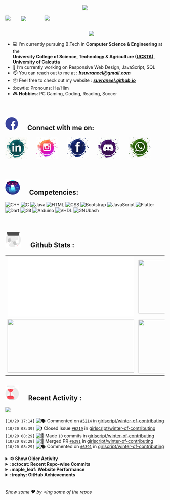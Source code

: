 <!--
[![Header](https://raw.githubusercontent.com/Suvraneel/Suvraneel/master/res/Github%20readme%20Header.png "Portfolio Website")]
(https://suvraneel.github.io/)
-->
<p align="center">
<img src="https://profile-counter.glitch.me/{Suvraneel}/count.svg"></p>

<p>
  <a href=https://open.spotify.com/user/4bio4arq8izb9sba4ly6al54v>
   <img align="right" src="https://spotify-diablo.vercel.app/api/spotify" height=auto width="380">
  </a>
  <img align="center" src="https://readme-typing-svg.herokuapp.com?font=Playfair+Display&color=F70000&size=30&center=true&vCenter=true&multiline=true&weight=100&height=100&width=220&lines=Hey+there%2C;I'm+Suvraneel+!">
  <img align="left" src="https://media.tenor.com/images/043986fe5f470eeb6d86515e6cda30fe/tenor.gif" width="50">
</p>
<br>
<a href="https://suvraneel.github.io" target="_blank"><img align='right' src="https://raw.githubusercontent.com/Suvraneel/Suvraneel/master/res/readme_banner.gif" width="240" height="auto"></a>
<br>

- :computer: I’m currently pursuing B.Tech in **Computer Science & Engineering** at the  
   **University College of Science, Technology & Agriculture ([UCSTA](http://www.caluniv-ucsta.net/)), University of Calcutta**
- :crystal_ball: I’m currently working on Responsive Web Design, JavaScript, SQL
- :mailbox: You can reach out to me at : ***bsuvraneel@gmail.com***
- :package: Feel free to check out my website : [***suvraneel.github.io***](https://suvraneel.github.io/)
- :bowtie: Pronouns: He/Him
- :video_game: **Hobbies**: PC Gaming, Coding, Reading, Soccer

<br>
<h2 align=left>
<img src="https://raw.githubusercontent.com/Suvraneel/Suvraneel/master/res/social.gif" height="40" width= auto>
&nbsp;&nbsp;&nbsp;&nbsp;
Connect with me on:
<br></h2>

<p>
<a href="https://www.linkedin.com/in/suvraneel-bhuin" target="_blank">
<img src="https://raw.githubusercontent.com/Suvraneel/Suvraneel/master/res/in.png" height="70" width= auto></a>
&nbsp;&nbsp;&nbsp;&nbsp;&nbsp;
<a href="https://www.instagram.com/el_diablo_suvraneel" target="_blank">
<img src="https://github.com/Suvraneel/Suvraneel/blob/master/res/ig.png" height="70" width= auto></a>
&nbsp;&nbsp;&nbsp;&nbsp;&nbsp;
<!--<a href="https://github.com/Suvraneel" target="_blank">
<img src="https://raw.githubusercontent.com/Suvraneel/Suvraneel/master/res/github.png" height="35" width= auto></a>
&nbsp;&nbsp;&nbsp;&nbsp;&nbsp;-->
<a href="https://www.facebook.com/suvraneel.bhuin" target="_blank">
<img src="https://raw.githubusercontent.com/Suvraneel/Suvraneel/master/res/fb.png" height="70" width= auto></a>
&nbsp;&nbsp;&nbsp;&nbsp;&nbsp;
<a href="https://discord.com/users/851345743935045652/" id="discord">
<img src="https://raw.githubusercontent.com/Suvraneel/Suvraneel/master/res/dc.jpg" height="70" width= auto></a>
&nbsp;&nbsp;&nbsp;&nbsp;&nbsp;
<a href="https://api.whatsapp.com/send?phone=917001967224&text=Hi!%20Suvraneel!!" id="whatsapp">
<img src="https://raw.githubusercontent.com/Suvraneel/Suvraneel/master/res/wp.png" height="70" width= auto></a>
</p>

<!-- Attribution: "Icon made by Freepik from www.flaticon.com"-->
<!--
- **Gmail**: &nbsp;&nbsp;&nbsp;&nbsp;&nbsp;&nbsp;&nbsp;&nbsp;&nbsp;&nbsp;&nbsp;&nbsp; bsuvraneel@gmail.com
- **LinkedIn**: &nbsp;&nbsp;&nbsp;&nbsp;&nbsp;&nbsp;&nbsp;&nbsp; https://www.linkedin.com/in/suvraneel-bhuin/
- **Facebook**: &nbsp;&nbsp;&nbsp;&nbsp;&nbsp;&nbsp; https://www.facebook.com/suvraneel.bhuin
- **Instagram**: &nbsp;&nbsp;&nbsp;&nbsp;&nbsp; https://www.instagram.com/el_diablo_suvraneel
- **Discord**: &nbsp;&nbsp;&nbsp;&nbsp;&nbsp;&nbsp;&nbsp;&nbsp;&nbsp; https://discord.com/users/851345743935045652/
- **WhatsApp**: &nbsp;&nbsp;&nbsp; [+91 7001967224](https://api.whatsapp.com/send?phone=917001967224&text=Hi!%20Suvraneel!!)
-->

<br>
<h2 align=left>
<img src="https://raw.githubusercontent.com/Suvraneel/Suvraneel/master/res/ufo.gif" height="50" width= auto>
&nbsp;&nbsp;&nbsp;&nbsp;
Competencies:
<br></h2>

![C++](https://img.shields.io/badge/CPP-blue?style=for-the-badge&logo=cplusplus&labelColor=006199)
![C](https://img.shields.io/badge/C-black?style=for-the-badge&logo=c&labelColor=black&color=404040)
![Java](https://img.shields.io/badge/Java-orange?style=for-the-badge&logo=java&labelColor=e65c00&color=FE7D37)
![HTML](https://img.shields.io/badge/HTML5-black?style=for-the-badge&logo=html5&labelColor=black&color=red)
![CSS](https://img.shields.io/badge/CSS3-blue?style=for-the-badge&logo=css3&labelColor=006199)
![Bootstrap](https://img.shields.io/badge/Bootstrap-purple?style=for-the-badge&logo=bootstrap&labelColor=black&color=7952B3)
![JavaScript](https://img.shields.io/badge/Javascript-yellow?style=for-the-badge&logo=javascript&labelColor=black&color=DFA200)
![Flutter](https://img.shields.io/badge/Flutter-blue?style=for-the-badge&logo=flutter&labelColor=0a97c2&color=0dbdf2)
![Dart](https://img.shields.io/badge/Dart-blue?style=for-the-badge&logo=dart&labelColor=1f7a7a&color=2eb8b8)
![Git](https://img.shields.io/badge/Git-red?style=for-the-badge&logo=git&labelColor=black&color=red)
![Arduino](https://img.shields.io/badge/Arduino-blue?style=for-the-badge&logo=arduino&labelColor=black&color=00979D)
![VHDL](https://img.shields.io/badge/VHDL-red?style=for-the-badge&logo=xilinx&labelColor=cc0000&color=ff4d4d)
![GNUbash](https://img.shields.io/badge/GNU_Bash-blue?style=for-the-badge&logo=gnubash&labelColor=black&color=4EAA25)

<br>
<h2 align=left>
<img src="https://raw.githubusercontent.com/Suvraneel/Suvraneel/master/res/laptop.gif" height="50" width= auto>
&nbsp;&nbsp;&nbsp;&nbsp;
Github Stats :
<br></h2>

<table>
  <tr>
    <td align="center">
      <img alt="" width="400" src="https://github.com/Suvraneel/Suvraneel/blob/master/metrics.plugin.isocalendar.svg">
    </td>
    <td align="center">
        <img align="right" src ="https://github-readme-stats.vercel.app/api/top-langs/?username=suvraneel&layout=compact&hide_border=true&theme=vision-friendly-dark&langs_count=10&hide=jupyter%20notebook,tex,php" height="170px" width="360px">
    </td>
  </tr>
  <tr>
    <td align="center">
      <img alt="" width="400" src="https://github-readme-stats.vercel.app/api?username=suvraneel&show_icons=true&theme=vision-friendly-dark&hide_border=true" width="360px" height="170px" >
    </td>
    <td align="center">
        <img align="right" src ="https://github-readme-streak-stats.herokuapp.com?user=suvraneel&theme=vision-friendly-dark&hide_border=true" width="360px" height="170px">
    </td>
  </tr>
</table>

<!--
  <img align="left" src="https://github.com/lowlighter/lowlighter/blob/master/metrics.plugin.isocalendar.svg" width="300" height="180">
  <img align="right" src ="https://github-readme-stats.vercel.app/api/top-langs/?username=suvraneel&layout=compact&hide_border=true&theme=vision-friendly-dark&langs_count=10&hide=jupyter%20notebook,tex,php" width="300" height="180">
  <img align="left" src = "https://github-readme-stats.vercel.app/api?username=suvraneel&show_icons=true&theme=vision-friendly-dark&hide_border=true" width="300" height="180">
  <img align="right" src = "https://github-readme-streak-stats.herokuapp.com?user=suvraneel&theme=vision-friendly-dark&hide_border=true" width="300" height="180">
-->

<h2 align="left">
<img src="https://raw.githubusercontent.com/Suvraneel/Suvraneel/master/res/hourglass1.gif" height="50" width= auto>
&nbsp;&nbsp;&nbsp;&nbsp;
Recent Activity :
<br></h2>

<img src="https://activity-graph.herokuapp.com/graph?username=Suvraneel&bg_color=000000&line=ffb812&area=true&color=8135fc&hide_border=true&hide_title=true">

<!--START_SECTION:activity-->
`[10/20 17:14]` <img alt="🗣" src="https://github.com/cheesits456/github-activity-readme/raw/master/icons/comment.png" align="top" height="18"> Commented on [`#5214`](https://github.com//girlscript/winter-of-contributing/issues/5214 'Different Patterns in C++ Issue #3940') in [girlscript/winter-of-contributing](https://github.com/girlscript/winter-of-contributing)  
`[10/20 08:39]` <img alt="❗️" src="https://github.com/cheesits456/github-activity-readme/raw/master/icons/issue.png" align="top" height="18"> Closed issue [`#6219`](https://github.com//girlscript/winter-of-contributing/issues/6219 'Namespaces in C++') in [girlscript/winter-of-contributing](https://github.com/girlscript/winter-of-contributing)  
`[10/20 08:29]` <img alt="📝" src="https://github.com/cheesits456/github-activity-readme/raw/master/icons/commit.png" align="top" height="18"> Made `10` commits in [girlscript/winter-of-contributing](https://github.com/girlscript/winter-of-contributing)  
`[10/20 08:29]` <img alt="🎉" src="https://github.com/cheesits456/github-activity-readme/raw/master/icons/merge.png" align="top" height="18"> Merged PR [`#6391`](https://github.com//girlscript/winter-of-contributing/pull/6391 'Namespaces in C++') in [girlscript/winter-of-contributing](https://github.com/girlscript/winter-of-contributing)  
`[10/20 08:29]` <img alt="🗣" src="https://github.com/cheesits456/github-activity-readme/raw/master/icons/comment.png" align="top" height="18"> Commented on [`#6391`](https://github.com//girlscript/winter-of-contributing/issues/6391 'Namespaces in C++') in [girlscript/winter-of-contributing](https://github.com/girlscript/winter-of-contributing)  

<details><summary><b> ⚙️ Show Older Activity</b></summary>

`[10/20 08:28]` <img alt="🔍" src="https://github.com/cheesits456/github-activity-readme/raw/master/icons/review.png" align="top" height="18"> Reviewed [`#6391`](https://github.com//girlscript/winter-of-contributing/pull/6391 'Namespaces in C++') in [girlscript/winter-of-contributing](https://github.com/girlscript/winter-of-contributing)  
`[10/20 06:28]` <img alt="🗣" src="https://github.com/cheesits456/github-activity-readme/raw/master/icons/comment.png" align="top" height="18"> Commented on [`#6391`](https://github.com//girlscript/winter-of-contributing/issues/6391 'Namespaces in C++') in [girlscript/winter-of-contributing](https://github.com/girlscript/winter-of-contributing)  
`[10/20 06:25]` <img alt="📝" src="https://github.com/cheesits456/github-activity-readme/raw/master/icons/commit.png" align="top" height="18"> Made `1` commit in [Suvraneel/Suvraneel](https://github.com/Suvraneel/Suvraneel)  
`[10/20 06:25]` <img alt="📝" src="https://github.com/cheesits456/github-activity-readme/raw/master/icons/commit.png" align="top" height="18"> Made `1` commit in [Suvraneel/Suvraneel](https://github.com/Suvraneel/Suvraneel)  
`[10/20 06:24]` <img alt="📝" src="https://github.com/cheesits456/github-activity-readme/raw/master/icons/commit.png" align="top" height="18"> Made `1` commit in [Suvraneel/Suvraneel](https://github.com/Suvraneel/Suvraneel)  
`[10/20 06:22]` <img alt="📝" src="https://github.com/cheesits456/github-activity-readme/raw/master/icons/commit.png" align="top" height="18"> Made `2` commits in [Suvraneel/Suvraneel](https://github.com/Suvraneel/Suvraneel)  
`[10/20 06:22]` <img alt="🎉" src="https://github.com/cheesits456/github-activity-readme/raw/master/icons/merge.png" align="top" height="18"> Merged PR [`#5`](https://github.com//Suvraneel/Suvraneel/pull/5 '[ImgBot] Optimize images') in [Suvraneel/Suvraneel](https://github.com/Suvraneel/Suvraneel)  
`[10/19 21:33]` <img alt="📝" src="https://github.com/cheesits456/github-activity-readme/raw/master/icons/commit.png" align="top" height="18"> Made `1` commit in [Suvraneel/Suvraneel](https://github.com/Suvraneel/Suvraneel)  
`[10/19 21:32]` <img alt="📝" src="https://github.com/cheesits456/github-activity-readme/raw/master/icons/commit.png" align="top" height="18"> Made `3` commits in [Suvraneel/Suvraneel.github.io](https://github.com/Suvraneel/Suvraneel.github.io)  
`[10/19 21:32]` <img alt="🎉" src="https://github.com/cheesits456/github-activity-readme/raw/master/icons/merge.png" align="top" height="18"> Merged PR [`#7`](https://github.com//Suvraneel/Suvraneel.github.io/pull/7 'Bumped video to v2.0') in [Suvraneel/Suvraneel.github.io](https://github.com/Suvraneel/Suvraneel.github.io)  
`[10/19 21:32]` <img alt="✅" src="https://github.com/cheesits456/github-activity-readme/raw/master/icons/pr-open.png" align="top" height="18"> Opened PR [`#7`](https://github.com//Suvraneel/Suvraneel.github.io/pull/7 'Bumped video to v2.0') in [Suvraneel/Suvraneel.github.io](https://github.com/Suvraneel/Suvraneel.github.io)  
`[10/19 21:31]` <img alt="📝" src="https://github.com/cheesits456/github-activity-readme/raw/master/icons/commit.png" align="top" height="18"> Made `1` commit in [Suvraneel/Suvraneel](https://github.com/Suvraneel/Suvraneel)  
`[10/19 21:31]` <img alt="📝" src="https://github.com/cheesits456/github-activity-readme/raw/master/icons/commit.png" align="top" height="18"> Made `1` commit in [Suvraneel/Suvraneel.github.io](https://github.com/Suvraneel/Suvraneel.github.io)  
`[10/19 17:48]` <img alt="📝" src="https://github.com/cheesits456/github-activity-readme/raw/master/icons/commit.png" align="top" height="18"> Made `1` commit in [Suvraneel/Suvraneel](https://github.com/Suvraneel/Suvraneel)  
`[10/19 17:48]` <img alt="📂" src="https://github.com/cheesits456/github-activity-readme/raw/master/icons/create-branch.png" align="top" height="18"> Created branch [`patch2`](https://github.com/Suvraneel/Suvraneel.github.io/tree/patch2) in [Suvraneel/Suvraneel.github.io](https://github.com/Suvraneel/Suvraneel.github.io)  
`[10/19 16:19]` <img alt="📝" src="https://github.com/cheesits456/github-activity-readme/raw/master/icons/commit.png" align="top" height="18"> Made `1` commit in [Suvraneel/Suvraneel](https://github.com/Suvraneel/Suvraneel)  
`[10/19 16:18]` <img alt="📝" src="https://github.com/cheesits456/github-activity-readme/raw/master/icons/commit.png" align="top" height="18"> Made `2` commits in [Suvraneel/Suvraneel.github.io](https://github.com/Suvraneel/Suvraneel.github.io)  
`[10/19 16:18]` <img alt="🎉" src="https://github.com/cheesits456/github-activity-readme/raw/master/icons/merge.png" align="top" height="18"> Merged PR [`#6`](https://github.com//Suvraneel/Suvraneel.github.io/pull/6 '[ImgBot] Optimize images') in [Suvraneel/Suvraneel.github.io](https://github.com/Suvraneel/Suvraneel.github.io)  
`[10/19 16:05]` <img alt="📝" src="https://github.com/cheesits456/github-activity-readme/raw/master/icons/commit.png" align="top" height="18"> Made `2` commits in [Suvraneel/Suvraneel](https://github.com/Suvraneel/Suvraneel)  
`[10/19 16:04]` <img alt="📝" src="https://github.com/cheesits456/github-activity-readme/raw/master/icons/commit.png" align="top" height="18"> Made `1` commit in [Suvraneel/Suvraneel.github.io](https://github.com/Suvraneel/Suvraneel.github.io)  
`[10/19 15:32]` <img alt="📝" src="https://github.com/cheesits456/github-activity-readme/raw/master/icons/commit.png" align="top" height="18"> Made `2` commits in [Suvraneel/Suvraneel](https://github.com/Suvraneel/Suvraneel)  
`[10/19 15:31]` <img alt="📝" src="https://github.com/cheesits456/github-activity-readme/raw/master/icons/commit.png" align="top" height="18"> Made `1` commit in [Suvraneel/Suvraneel.github.io](https://github.com/Suvraneel/Suvraneel.github.io)  
`[10/19 12:12]` <img alt="❌" src="https://github.com/cheesits456/github-activity-readme/raw/master/icons/pr-close.png" align="top" height="18"> Closed PR [`#6258`](https://github.com//girlscript/winter-of-contributing/pull/6258 'rebase - Do NOT merge') in [girlscript/winter-of-contributing](https://github.com/girlscript/winter-of-contributing)  
`[10/19 11:50]` <img alt="🔍" src="https://github.com/cheesits456/github-activity-readme/raw/master/icons/review.png" align="top" height="18"> Reviewed [`#6391`](https://github.com//girlscript/winter-of-contributing/pull/6391 'Namespaces in C++') in [girlscript/winter-of-contributing](https://github.com/girlscript/winter-of-contributing)  
`[10/19 11:50]` <img alt="🔍" src="https://github.com/cheesits456/github-activity-readme/raw/master/icons/review.png" align="top" height="18"> Reviewed [`#6391`](https://github.com//girlscript/winter-of-contributing/pull/6391 'Namespaces in C++') in [girlscript/winter-of-contributing](https://github.com/girlscript/winter-of-contributing)  
`[10/19 11:48]` <img alt="📝" src="https://github.com/cheesits456/github-activity-readme/raw/master/icons/commit.png" align="top" height="18"> Made `1` commit in [girlscript/winter-of-contributing](https://github.com/girlscript/winter-of-contributing)  
`[10/19 11:23]` <img alt="🗣" src="https://github.com/cheesits456/github-activity-readme/raw/master/icons/comment.png" align="top" height="18"> Commented on [`#6390`](https://github.com//girlscript/winter-of-contributing/issues/6390 'Doubly Linked List: Operations on it and Its Algorithm Analysis') in [girlscript/winter-of-contributing](https://github.com/girlscript/winter-of-contributing)  
`[10/19 11:20]` <img alt="❗️" src="https://github.com/cheesits456/github-activity-readme/raw/master/icons/issue.png" align="top" height="18"> Closed issue [`#6335`](https://github.com//girlscript/winter-of-contributing/issues/6335 'Merge Sort using C++ Language') in [girlscript/winter-of-contributing](https://github.com/girlscript/winter-of-contributing)  
`[10/19 11:20]` <img alt="🗣" src="https://github.com/cheesits456/github-activity-readme/raw/master/icons/comment.png" align="top" height="18"> Commented on [`#6335`](https://github.com//girlscript/winter-of-contributing/issues/6335 'Merge Sort using C++ Language') in [girlscript/winter-of-contributing](https://github.com/girlscript/winter-of-contributing)  
`[10/19 11:17]` <img alt="🗣" src="https://github.com/cheesits456/github-activity-readme/raw/master/icons/comment.png" align="top" height="18"> Commented on [`#6388`](https://github.com//girlscript/winter-of-contributing/issues/6388 'mergesort_c++_program') in [girlscript/winter-of-contributing](https://github.com/girlscript/winter-of-contributing)  
`[10/19 11:14]` <img alt="🗣" src="https://github.com/cheesits456/github-activity-readme/raw/master/icons/comment.png" align="top" height="18"> Commented on [`#6388`](https://github.com//girlscript/winter-of-contributing/issues/6388 'mergesort_c++_program') in [girlscript/winter-of-contributing](https://github.com/girlscript/winter-of-contributing)  
`[10/19 11:14]` <img alt="❌" src="https://github.com/cheesits456/github-activity-readme/raw/master/icons/pr-close.png" align="top" height="18"> Closed PR [`#6388`](https://github.com//girlscript/winter-of-contributing/pull/6388 'mergesort_c++_program') in [girlscript/winter-of-contributing](https://github.com/girlscript/winter-of-contributing)  
`[10/19 11:13]` <img alt="📝" src="https://github.com/cheesits456/github-activity-readme/raw/master/icons/commit.png" align="top" height="18"> Made `1` commit in [girlscript/winter-of-contributing](https://github.com/girlscript/winter-of-contributing)  
`[10/19 11:09]` <img alt="❗️" src="https://github.com/cheesits456/github-activity-readme/raw/master/icons/issue.png" align="top" height="18"> Closed issue [`#3907`](https://github.com//girlscript/winter-of-contributing/issues/3907 'Merge sort C/CPP') in [girlscript/winter-of-contributing](https://github.com/girlscript/winter-of-contributing)  
`[10/19 11:05]` <img alt="❌" src="https://github.com/cheesits456/github-activity-readme/raw/master/icons/pr-close.png" align="top" height="18"> Closed PR [`#6277`](https://github.com//girlscript/winter-of-contributing/pull/6277 ' Queue basics and its application') in [girlscript/winter-of-contributing](https://github.com/girlscript/winter-of-contributing)  
`[10/19 11:05]` <img alt="🗣" src="https://github.com/cheesits456/github-activity-readme/raw/master/icons/comment.png" align="top" height="18"> Commented on [`#6277`](https://github.com//girlscript/winter-of-contributing/issues/6277 ' Queue basics and its application') in [girlscript/winter-of-contributing](https://github.com/girlscript/winter-of-contributing)  
`[10/19 11:03]` <img alt="❗️" src="https://github.com/cheesits456/github-activity-readme/raw/master/icons/issue.png" align="top" height="18"> Closed issue [`#5445`](https://github.com//girlscript/winter-of-contributing/issues/5445 '[C_CPP]: NaN in C++') in [girlscript/winter-of-contributing](https://github.com/girlscript/winter-of-contributing)  
`[10/19 11:03]` <img alt="📝" src="https://github.com/cheesits456/github-activity-readme/raw/master/icons/commit.png" align="top" height="18"> Made `10` commits in [girlscript/winter-of-contributing](https://github.com/girlscript/winter-of-contributing)  
`[10/19 11:03]` <img alt="🎉" src="https://github.com/cheesits456/github-activity-readme/raw/master/icons/merge.png" align="top" height="18"> Merged PR [`#5561`](https://github.com//girlscript/winter-of-contributing/pull/5561 'C_CPP : Documentation on NaN exception') in [girlscript/winter-of-contributing](https://github.com/girlscript/winter-of-contributing)  
`[10/19 11:03]` <img alt="🗣" src="https://github.com/cheesits456/github-activity-readme/raw/master/icons/comment.png" align="top" height="18"> Commented on [`#5561`](https://github.com//girlscript/winter-of-contributing/issues/5561 'C_CPP : Documentation on NaN exception') in [girlscript/winter-of-contributing](https://github.com/girlscript/winter-of-contributing)  
`[10/18 21:19]` <img alt="🔍" src="https://github.com/cheesits456/github-activity-readme/raw/master/icons/review.png" align="top" height="18"> Reviewed [`#5561`](https://github.com//girlscript/winter-of-contributing/pull/5561 'C_CPP : Documentation on NaN exception') in [girlscript/winter-of-contributing](https://github.com/girlscript/winter-of-contributing)  
`[10/18 21:19]` <img alt="🔍" src="https://github.com/cheesits456/github-activity-readme/raw/master/icons/review.png" align="top" height="18"> Reviewed [`#5561`](https://github.com//girlscript/winter-of-contributing/pull/5561 'C_CPP : Documentation on NaN exception') in [girlscript/winter-of-contributing](https://github.com/girlscript/winter-of-contributing)  
`[10/18 21:12]` <img alt="🗣" src="https://github.com/cheesits456/github-activity-readme/raw/master/icons/comment.png" align="top" height="18"> Commented on [`#6018`](https://github.com//girlscript/winter-of-contributing/issues/6018 'this Pointer') in [girlscript/winter-of-contributing](https://github.com/girlscript/winter-of-contributing)  
`[10/18 21:12]` <img alt="❌" src="https://github.com/cheesits456/github-activity-readme/raw/master/icons/pr-close.png" align="top" height="18"> Closed PR [`#6018`](https://github.com//girlscript/winter-of-contributing/pull/6018 'this Pointer') in [girlscript/winter-of-contributing](https://github.com/girlscript/winter-of-contributing)  
`[10/18 21:10]` <img alt="❗️" src="https://github.com/cheesits456/github-activity-readme/raw/master/icons/issue.png" align="top" height="18"> Closed issue [`#5971`](https://github.com//girlscript/winter-of-contributing/issues/5971 'Storage Classes Video') in [girlscript/winter-of-contributing](https://github.com/girlscript/winter-of-contributing)  
`[10/18 21:10]` <img alt="📝" src="https://github.com/cheesits456/github-activity-readme/raw/master/icons/commit.png" align="top" height="18"> Made `3` commits in [girlscript/winter-of-contributing](https://github.com/girlscript/winter-of-contributing)  
`[10/18 21:10]` <img alt="🎉" src="https://github.com/cheesits456/github-activity-readme/raw/master/icons/merge.png" align="top" height="18"> Merged PR [`#6254`](https://github.com//girlscript/winter-of-contributing/pull/6254 'Storage Classes_Video') in [girlscript/winter-of-contributing](https://github.com/girlscript/winter-of-contributing)  
`[10/18 21:10]` <img alt="🗣" src="https://github.com/cheesits456/github-activity-readme/raw/master/icons/comment.png" align="top" height="18"> Commented on [`#6254`](https://github.com//girlscript/winter-of-contributing/issues/6254 'Storage Classes_Video') in [girlscript/winter-of-contributing](https://github.com/girlscript/winter-of-contributing)  
`[10/18 21:03]` <img alt="🗣" src="https://github.com/cheesits456/github-activity-readme/raw/master/icons/comment.png" align="top" height="18"> Commented on [`#6018`](https://github.com//girlscript/winter-of-contributing/issues/6018 'this Pointer') in [girlscript/winter-of-contributing](https://github.com/girlscript/winter-of-contributing)  
`[10/18 20:59]` <img alt="❗️" src="https://github.com/cheesits456/github-activity-readme/raw/master/icons/issue.png" align="top" height="18"> Closed issue [`#5184`](https://github.com//girlscript/winter-of-contributing/issues/5184 'binary search ') in [girlscript/winter-of-contributing](https://github.com/girlscript/winter-of-contributing)  
`[10/18 20:58]` <img alt="📝" src="https://github.com/cheesits456/github-activity-readme/raw/master/icons/commit.png" align="top" height="18"> Made `29` commits in [girlscript/winter-of-contributing](https://github.com/girlscript/winter-of-contributing)  
`[10/18 20:58]` <img alt="🎉" src="https://github.com/cheesits456/github-activity-readme/raw/master/icons/merge.png" align="top" height="18"> Merged PR [`#6183`](https://github.com//girlscript/winter-of-contributing/pull/6183 'C cpp') in [girlscript/winter-of-contributing](https://github.com/girlscript/winter-of-contributing)  
`[10/18 20:58]` <img alt="🗣" src="https://github.com/cheesits456/github-activity-readme/raw/master/icons/comment.png" align="top" height="18"> Commented on [`#6183`](https://github.com//girlscript/winter-of-contributing/issues/6183 'C cpp') in [girlscript/winter-of-contributing](https://github.com/girlscript/winter-of-contributing)  
`[10/18 20:58]` <img alt="📝" src="https://github.com/cheesits456/github-activity-readme/raw/master/icons/commit.png" align="top" height="18"> Made `1` commit in [jiteshjitsun/winter-of-contributing](https://github.com/jiteshjitsun/winter-of-contributing)  
`[10/18 16:46]` <img alt="🗣" src="https://github.com/cheesits456/github-activity-readme/raw/master/icons/comment.png" align="top" height="18"> Commented on [`#4246`](https://github.com//girlscript/winter-of-contributing/issues/4246 'Create String-Copy_Constructor.md') in [girlscript/winter-of-contributing](https://github.com/girlscript/winter-of-contributing)  
`[10/18 16:41]` <img alt="🔍" src="https://github.com/cheesits456/github-activity-readme/raw/master/icons/review.png" align="top" height="18"> Reviewed [`#6183`](https://github.com//girlscript/winter-of-contributing/pull/6183 'C cpp') in [girlscript/winter-of-contributing](https://github.com/girlscript/winter-of-contributing)  
`[10/18 16:41]` <img alt="🔍" src="https://github.com/cheesits456/github-activity-readme/raw/master/icons/review.png" align="top" height="18"> Reviewed [`#6183`](https://github.com//girlscript/winter-of-contributing/pull/6183 'C cpp') in [girlscript/winter-of-contributing](https://github.com/girlscript/winter-of-contributing)  
`[10/18 16:35]` <img alt="📝" src="https://github.com/cheesits456/github-activity-readme/raw/master/icons/commit.png" align="top" height="18"> Made `7` commits in [girlscript/winter-of-contributing](https://github.com/girlscript/winter-of-contributing)  
`[10/18 16:35]` <img alt="🎉" src="https://github.com/cheesits456/github-activity-readme/raw/master/icons/merge.png" align="top" height="18"> Merged PR [`#4246`](https://github.com//girlscript/winter-of-contributing/pull/4246 'Create String-Copy_Constructor.md') in [girlscript/winter-of-contributing](https://github.com/girlscript/winter-of-contributing)  
`[10/18 16:35]` <img alt="🗣" src="https://github.com/cheesits456/github-activity-readme/raw/master/icons/comment.png" align="top" height="18"> Commented on [`#4246`](https://github.com//girlscript/winter-of-contributing/issues/4246 'Create String-Copy_Constructor.md') in [girlscript/winter-of-contributing](https://github.com/girlscript/winter-of-contributing)  
`[10/18 16:34]` <img alt="📝" src="https://github.com/cheesits456/github-activity-readme/raw/master/icons/commit.png" align="top" height="18"> Made `1000` commits in [yuvithakur007/winter-of-contributing](https://github.com/yuvithakur007/winter-of-contributing)  
`[10/18 16:32]` <img alt="❗️" src="https://github.com/cheesits456/github-activity-readme/raw/master/icons/issue.png" align="top" height="18"> Closed issue [`#5700`](https://github.com//girlscript/winter-of-contributing/issues/5700 'Basic questions of Arrays') in [girlscript/winter-of-contributing](https://github.com/girlscript/winter-of-contributing)  
`[10/18 16:31]` <img alt="🗣" src="https://github.com/cheesits456/github-activity-readme/raw/master/icons/comment.png" align="top" height="18"> Commented on [`#6004`](https://github.com//girlscript/winter-of-contributing/issues/6004 'ARRAYS BASIC QUESTIONS') in [girlscript/winter-of-contributing](https://github.com/girlscript/winter-of-contributing)  
`[10/18 16:31]` <img alt="📝" src="https://github.com/cheesits456/github-activity-readme/raw/master/icons/commit.png" align="top" height="18"> Made `10` commits in [girlscript/winter-of-contributing](https://github.com/girlscript/winter-of-contributing)  
`[10/18 16:31]` <img alt="🎉" src="https://github.com/cheesits456/github-activity-readme/raw/master/icons/merge.png" align="top" height="18"> Merged PR [`#6004`](https://github.com//girlscript/winter-of-contributing/pull/6004 'ARRAYS BASIC QUESTIONS') in [girlscript/winter-of-contributing](https://github.com/girlscript/winter-of-contributing)  
`[10/18 16:31]` <img alt="🔍" src="https://github.com/cheesits456/github-activity-readme/raw/master/icons/review.png" align="top" height="18"> Reviewed [`#6004`](https://github.com//girlscript/winter-of-contributing/pull/6004 'ARRAYS BASIC QUESTIONS') in [girlscript/winter-of-contributing](https://github.com/girlscript/winter-of-contributing)  
`[10/18 15:21]` <img alt="🗣" src="https://github.com/cheesits456/github-activity-readme/raw/master/icons/comment.png" align="top" height="18"> Commented on [`#4246`](https://github.com//girlscript/winter-of-contributing/issues/4246 'Create String-Copy_Constructor.md') in [girlscript/winter-of-contributing](https://github.com/girlscript/winter-of-contributing)  
`[10/18 15:01]` <img alt="🗣" src="https://github.com/cheesits456/github-activity-readme/raw/master/icons/comment.png" align="top" height="18"> Commented on [`#4246`](https://github.com//girlscript/winter-of-contributing/issues/4246 'Create String-Copy_Constructor.md') in [girlscript/winter-of-contributing](https://github.com/girlscript/winter-of-contributing)  
`[10/18 14:34]` <img alt="🗣" src="https://github.com/cheesits456/github-activity-readme/raw/master/icons/comment.png" align="top" height="18"> Commented on [`#4246`](https://github.com//girlscript/winter-of-contributing/issues/4246 'Create String-Copy_Constructor.md') in [girlscript/winter-of-contributing](https://github.com/girlscript/winter-of-contributing)  
`[10/18 14:32]` <img alt="🔍" src="https://github.com/cheesits456/github-activity-readme/raw/master/icons/review.png" align="top" height="18"> Reviewed [`#6004`](https://github.com//girlscript/winter-of-contributing/pull/6004 'ARRAYS BASIC QUESTIONS') in [girlscript/winter-of-contributing](https://github.com/girlscript/winter-of-contributing)  
`[10/18 14:32]` <img alt="🔍" src="https://github.com/cheesits456/github-activity-readme/raw/master/icons/review.png" align="top" height="18"> Reviewed [`#6004`](https://github.com//girlscript/winter-of-contributing/pull/6004 'ARRAYS BASIC QUESTIONS') in [girlscript/winter-of-contributing](https://github.com/girlscript/winter-of-contributing)  
`[10/18 14:30]` <img alt="🔍" src="https://github.com/cheesits456/github-activity-readme/raw/master/icons/review.png" align="top" height="18"> Reviewed [`#6004`](https://github.com//girlscript/winter-of-contributing/pull/6004 'ARRAYS BASIC QUESTIONS') in [girlscript/winter-of-contributing](https://github.com/girlscript/winter-of-contributing)  
`[10/18 14:30]` <img alt="🔍" src="https://github.com/cheesits456/github-activity-readme/raw/master/icons/review.png" align="top" height="18"> Reviewed [`#6004`](https://github.com//girlscript/winter-of-contributing/pull/6004 'ARRAYS BASIC QUESTIONS') in [girlscript/winter-of-contributing](https://github.com/girlscript/winter-of-contributing)  
`[10/18 07:43]` <img alt="❌" src="https://github.com/cheesits456/github-activity-readme/raw/master/icons/delete.png" align="top" height="18"> Deleted `revert-5630-C_CPP` from [girlscript/winter-of-contributing](https://github.com/girlscript/winter-of-contributing)  
`[10/18 07:43]` <img alt="❌" src="https://github.com/cheesits456/github-activity-readme/raw/master/icons/delete.png" align="top" height="18"> Deleted `C_CPP_copy` from [girlscript/winter-of-contributing](https://github.com/girlscript/winter-of-contributing)  
`[10/18 07:32]` <img alt="❗️" src="https://github.com/cheesits456/github-activity-readme/raw/master/icons/issue.png" align="top" height="18"> Closed issue [`#4846`](https://github.com//girlscript/winter-of-contributing/issues/4846 'Implementation of  Hash Tables with Linear Probing') in [girlscript/winter-of-contributing](https://github.com/girlscript/winter-of-contributing)  
`[10/18 07:30]` <img alt="🗣" src="https://github.com/cheesits456/github-activity-readme/raw/master/icons/comment.png" align="top" height="18"> Commented on [`#5243`](https://github.com//girlscript/winter-of-contributing/issues/5243 'Implementation of Hash Tables with Linear Probing') in [girlscript/winter-of-contributing](https://github.com/girlscript/winter-of-contributing)  
`[10/18 07:30]` <img alt="📝" src="https://github.com/cheesits456/github-activity-readme/raw/master/icons/commit.png" align="top" height="18"> Made `9` commits in [girlscript/winter-of-contributing](https://github.com/girlscript/winter-of-contributing)  
`[10/18 07:30]` <img alt="🎉" src="https://github.com/cheesits456/github-activity-readme/raw/master/icons/merge.png" align="top" height="18"> Merged PR [`#5243`](https://github.com//girlscript/winter-of-contributing/pull/5243 'Implementation of Hash Tables with Linear Probing') in [girlscript/winter-of-contributing](https://github.com/girlscript/winter-of-contributing)  
`[10/18 07:29]` <img alt="📝" src="https://github.com/cheesits456/github-activity-readme/raw/master/icons/commit.png" align="top" height="18"> Made `1` commit in [am-dusky/winter-of-contributing](https://github.com/am-dusky/winter-of-contributing)  
`[10/18 07:10]` <img alt="📂" src="https://github.com/cheesits456/github-activity-readme/raw/master/icons/create-branch.png" align="top" height="18"> Created branch [`C_CPP_copy`](https://github.com/girlscript/winter-of-contributing/tree/C_CPP_copy) in [girlscript/winter-of-contributing](https://github.com/girlscript/winter-of-contributing)  
`[10/18 06:54]` <img alt="🔍" src="https://github.com/cheesits456/github-activity-readme/raw/master/icons/review.png" align="top" height="18"> Reviewed [`#5243`](https://github.com//girlscript/winter-of-contributing/pull/5243 'Implementation of Hash Tables with Linear Probing') in [girlscript/winter-of-contributing](https://github.com/girlscript/winter-of-contributing)  
`[10/18 06:54]` <img alt="🔍" src="https://github.com/cheesits456/github-activity-readme/raw/master/icons/review.png" align="top" height="18"> Reviewed [`#5243`](https://github.com//girlscript/winter-of-contributing/pull/5243 'Implementation of Hash Tables with Linear Probing') in [girlscript/winter-of-contributing](https://github.com/girlscript/winter-of-contributing)  
`[10/18 06:44]` <img alt="🗣" src="https://github.com/cheesits456/github-activity-readme/raw/master/icons/comment.png" align="top" height="18"> Commented on [`#5243`](https://github.com//girlscript/winter-of-contributing/issues/5243 'Implementation of Hash Tables with Linear Probing') in [girlscript/winter-of-contributing](https://github.com/girlscript/winter-of-contributing)  
`[10/18 06:36]` <img alt="❗️" src="https://github.com/cheesits456/github-activity-readme/raw/master/icons/issue.png" align="top" height="18"> Closed issue [`#5539`](https://github.com//girlscript/winter-of-contributing/issues/5539 'Errors in C/C++') in [girlscript/winter-of-contributing](https://github.com/girlscript/winter-of-contributing)  
`[10/18 06:36]` <img alt="🗣" src="https://github.com/cheesits456/github-activity-readme/raw/master/icons/comment.png" align="top" height="18"> Commented on [`#5818`](https://github.com//girlscript/winter-of-contributing/issues/5818 'Errors in CPP') in [girlscript/winter-of-contributing](https://github.com/girlscript/winter-of-contributing)  
`[10/18 06:35]` <img alt="📝" src="https://github.com/cheesits456/github-activity-readme/raw/master/icons/commit.png" align="top" height="18"> Made `12` commits in [girlscript/winter-of-contributing](https://github.com/girlscript/winter-of-contributing)  
`[10/18 06:35]` <img alt="🎉" src="https://github.com/cheesits456/github-activity-readme/raw/master/icons/merge.png" align="top" height="18"> Merged PR [`#5818`](https://github.com//girlscript/winter-of-contributing/pull/5818 'Errors in CPP') in [girlscript/winter-of-contributing](https://github.com/girlscript/winter-of-contributing)  
`[10/18 06:35]` <img alt="🔍" src="https://github.com/cheesits456/github-activity-readme/raw/master/icons/review.png" align="top" height="18"> Reviewed [`#5818`](https://github.com//girlscript/winter-of-contributing/pull/5818 'Errors in CPP') in [girlscript/winter-of-contributing](https://github.com/girlscript/winter-of-contributing)  
`[10/18 06:35]` <img alt="📝" src="https://github.com/cheesits456/github-activity-readme/raw/master/icons/commit.png" align="top" height="18"> Made `1` commit in [RahulRam29/winter-of-contributing](https://github.com/RahulRam29/winter-of-contributing)  
`[10/17 20:56]` <img alt="❗️" src="https://github.com/cheesits456/github-activity-readme/raw/master/icons/issue.png" align="top" height="18"> Closed issue [`#4529`](https://github.com//girlscript/winter-of-contributing/issues/4529 'stacks : cpp( STL )') in [girlscript/winter-of-contributing](https://github.com/girlscript/winter-of-contributing)  
`[10/17 20:56]` <img alt="🗣" src="https://github.com/cheesits456/github-activity-readme/raw/master/icons/comment.png" align="top" height="18"> Commented on [`#6063`](https://github.com//girlscript/winter-of-contributing/issues/6063 '#4529') in [girlscript/winter-of-contributing](https://github.com/girlscript/winter-of-contributing)  
`[10/17 20:55]` <img alt="📝" src="https://github.com/cheesits456/github-activity-readme/raw/master/icons/commit.png" align="top" height="18"> Made `24` commits in [girlscript/winter-of-contributing](https://github.com/girlscript/winter-of-contributing)  
`[10/17 20:55]` <img alt="🎉" src="https://github.com/cheesits456/github-activity-readme/raw/master/icons/merge.png" align="top" height="18"> Merged PR [`#6063`](https://github.com//girlscript/winter-of-contributing/pull/6063 '#4529') in [girlscript/winter-of-contributing](https://github.com/girlscript/winter-of-contributing)  
`[10/17 20:55]` <img alt="🔍" src="https://github.com/cheesits456/github-activity-readme/raw/master/icons/review.png" align="top" height="18"> Reviewed [`#6063`](https://github.com//girlscript/winter-of-contributing/pull/6063 '#4529') in [girlscript/winter-of-contributing](https://github.com/girlscript/winter-of-contributing)  
`[10/17 20:55]` <img alt="📝" src="https://github.com/cheesits456/github-activity-readme/raw/master/icons/commit.png" align="top" height="18"> Made `1` commit in [Op-panda/winter-of-contributing](https://github.com/Op-panda/winter-of-contributing)  
`[10/17 20:33]` <img alt="❌" src="https://github.com/cheesits456/github-activity-readme/raw/master/icons/pr-close.png" align="top" height="18"> Closed PR [`#6259`](https://github.com//girlscript/winter-of-contributing/pull/6259 'C cpp') in [girlscript/winter-of-contributing](https://github.com/girlscript/winter-of-contributing)  
`[10/17 20:33]` <img alt="✅" src="https://github.com/cheesits456/github-activity-readme/raw/master/icons/pr-open.png" align="top" height="18"> Opened PR [`#6259`](https://github.com//girlscript/winter-of-contributing/pull/6259 'C cpp') in [girlscript/winter-of-contributing](https://github.com/girlscript/winter-of-contributing)  
`[10/17 20:32]` <img alt="✅" src="https://github.com/cheesits456/github-activity-readme/raw/master/icons/pr-open.png" align="top" height="18"> Opened PR [`#6258`](https://github.com//girlscript/winter-of-contributing/pull/6258 'rebase') in [girlscript/winter-of-contributing](https://github.com/girlscript/winter-of-contributing)  
`[10/17 20:26]` <img alt="📝" src="https://github.com/cheesits456/github-activity-readme/raw/master/icons/commit.png" align="top" height="18"> Made `1` commit in [Suvraneel/winter-of-contributing](https://github.com/Suvraneel/winter-of-contributing)  
`[10/17 20:09]` <img alt="❌" src="https://github.com/cheesits456/github-activity-readme/raw/master/icons/pr-close.png" align="top" height="18"> Closed PR [`#1`](https://github.com//Suvraneel/winter-of-contributing/pull/1 'Cpp') in [Suvraneel/winter-of-contributing](https://github.com/Suvraneel/winter-of-contributing)  
`[10/17 20:09]` <img alt="✅" src="https://github.com/cheesits456/github-activity-readme/raw/master/icons/pr-open.png" align="top" height="18"> Opened PR [`#1`](https://github.com//Suvraneel/winter-of-contributing/pull/1 'Cpp') in [Suvraneel/winter-of-contributing](https://github.com/Suvraneel/winter-of-contributing)  
`[10/17 20:08]` <img alt="📂" src="https://github.com/cheesits456/github-activity-readme/raw/master/icons/create-branch.png" align="top" height="18"> Created branch [`CPP`](https://github.com/Suvraneel/winter-of-contributing/tree/CPP) in [Suvraneel/winter-of-contributing](https://github.com/Suvraneel/winter-of-contributing)  
`[10/17 19:56]` <img alt="📂" src="https://github.com/cheesits456/github-activity-readme/raw/master/icons/create-branch.png" align="top" height="18"> Created branch [`patch-conflictfix`](https://github.com/Suvraneel/winter-of-contributing/tree/patch-conflictfix) in [Suvraneel/winter-of-contributing](https://github.com/Suvraneel/winter-of-contributing)  
`[10/17 19:53]` <img alt="🍴" src="https://github.com/cheesits456/github-activity-readme/raw/master/icons/fork.png" align="top" height="18"> Forked [girlscript/winter-of-contributing](https://github.com/girlscript/winter-of-contributing) to [Suvraneel/winter-of-contributing](https://github.com/Suvraneel/winter-of-contributing)  
`[10/17 19:43]` <img alt="❌" src="https://github.com/cheesits456/github-activity-readme/raw/master/icons/pr-close.png" align="top" height="18"> Closed PR [`#6257`](https://github.com//girlscript/winter-of-contributing/pull/6257 'C cpp') in [girlscript/winter-of-contributing](https://github.com/girlscript/winter-of-contributing)  
`[10/17 19:43]` <img alt="✅" src="https://github.com/cheesits456/github-activity-readme/raw/master/icons/pr-open.png" align="top" height="18"> Opened PR [`#6257`](https://github.com//girlscript/winter-of-contributing/pull/6257 'C cpp') in [girlscript/winter-of-contributing](https://github.com/girlscript/winter-of-contributing)  
`[10/17 19:43]` <img alt="📝" src="https://github.com/cheesits456/github-activity-readme/raw/master/icons/commit.png" align="top" height="18"> Made `1000` commits in [Suvraneel/winter-of-contributing](https://github.com/Suvraneel/winter-of-contributing)  
`[10/17 19:31]` <img alt="✅" src="https://github.com/cheesits456/github-activity-readme/raw/master/icons/pr-open.png" align="top" height="18"> Opened PR [`#1`](https://github.com//Suvraneel/winter-of-contributing/pull/1 'rebase') in [Suvraneel/winter-of-contributing](https://github.com/Suvraneel/winter-of-contributing)  
`[10/17 19:30]` <img alt="📝" src="https://github.com/cheesits456/github-activity-readme/raw/master/icons/commit.png" align="top" height="18"> Made `1` commit in [Suvraneel/winter-of-contributing](https://github.com/Suvraneel/winter-of-contributing)  
`[10/17 19:29]` <img alt="📂" src="https://github.com/cheesits456/github-activity-readme/raw/master/icons/create-branch.png" align="top" height="18"> Created branch [`main2`](https://github.com/Suvraneel/winter-of-contributing/tree/main2) in [Suvraneel/winter-of-contributing](https://github.com/Suvraneel/winter-of-contributing)  
`[10/17 19:24]` <img alt="🍴" src="https://github.com/cheesits456/github-activity-readme/raw/master/icons/fork.png" align="top" height="18"> Forked [girlscript/winter-of-contributing](https://github.com/girlscript/winter-of-contributing) to [Suvraneel/winter-of-contributing](https://github.com/Suvraneel/winter-of-contributing)  
`[10/17 19:23]` <img alt="❌" src="https://github.com/cheesits456/github-activity-readme/raw/master/icons/pr-close.png" align="top" height="18"> Closed PR [`#6255`](https://github.com//girlscript/winter-of-contributing/pull/6255 'Rebase') in [girlscript/winter-of-contributing](https://github.com/girlscript/winter-of-contributing)  
`[10/17 19:22]` <img alt="✅" src="https://github.com/cheesits456/github-activity-readme/raw/master/icons/pr-open.png" align="top" height="18"> Opened PR [`#6255`](https://github.com//girlscript/winter-of-contributing/pull/6255 'Rebase') in [girlscript/winter-of-contributing](https://github.com/girlscript/winter-of-contributing)  
`[10/17 19:21]` <img alt="📝" src="https://github.com/cheesits456/github-activity-readme/raw/master/icons/commit.png" align="top" height="18"> Made `463` commits in [Suvraneel/winter-of-contributing](https://github.com/Suvraneel/winter-of-contributing)  
`[10/17 17:08]` <img alt="📝" src="https://github.com/cheesits456/github-activity-readme/raw/master/icons/commit.png" align="top" height="18"> Made `1` commit in [Suvraneel/Suvraneel](https://github.com/Suvraneel/Suvraneel)  
`[10/17 16:51]` <img alt="❗️" src="https://github.com/cheesits456/github-activity-readme/raw/master/icons/issue.png" align="top" height="18"> Closed issue [`#5970`](https://github.com//girlscript/winter-of-contributing/issues/5970 'Storage Classes Audio') in [girlscript/winter-of-contributing](https://github.com/girlscript/winter-of-contributing)  
`[10/17 16:51]` <img alt="📝" src="https://github.com/cheesits456/github-activity-readme/raw/master/icons/commit.png" align="top" height="18"> Made `5` commits in [girlscript/winter-of-contributing](https://github.com/girlscript/winter-of-contributing)  
`[10/17 16:51]` <img alt="🎉" src="https://github.com/cheesits456/github-activity-readme/raw/master/icons/merge.png" align="top" height="18"> Merged PR [`#6121`](https://github.com//girlscript/winter-of-contributing/pull/6121 'Storage Classes_Audio.md') in [girlscript/winter-of-contributing](https://github.com/girlscript/winter-of-contributing)  
`[10/17 16:51]` <img alt="🗣" src="https://github.com/cheesits456/github-activity-readme/raw/master/icons/comment.png" align="top" height="18"> Commented on [`#6121`](https://github.com//girlscript/winter-of-contributing/issues/6121 'Storage Classes_Audio.md') in [girlscript/winter-of-contributing](https://github.com/girlscript/winter-of-contributing)  
`[10/17 16:46]` <img alt="❗️" src="https://github.com/cheesits456/github-activity-readme/raw/master/icons/issue.png" align="top" height="18"> Closed issue [`#5280`](https://github.com//girlscript/winter-of-contributing/issues/5280 'Game using C++') in [girlscript/winter-of-contributing](https://github.com/girlscript/winter-of-contributing)  
`[10/17 16:44]` <img alt="❗️" src="https://github.com/cheesits456/github-activity-readme/raw/master/icons/issue.png" align="top" height="18"> Closed issue [`#4213`](https://github.com//girlscript/winter-of-contributing/issues/4213 '[C/CPP]: The intersection point of two linked lists') in [girlscript/winter-of-contributing](https://github.com/girlscript/winter-of-contributing)  
`[10/17 16:40]` <img alt="🔍" src="https://github.com/cheesits456/github-activity-readme/raw/master/icons/review.png" align="top" height="18"> Reviewed [`#5549`](https://github.com//girlscript/winter-of-contributing/pull/5549 'Assignment operators in C++') in [girlscript/winter-of-contributing](https://github.com/girlscript/winter-of-contributing)  
`[10/17 16:30]` <img alt="📝" src="https://github.com/cheesits456/github-activity-readme/raw/master/icons/commit.png" align="top" height="18"> Made `7` commits in [girlscript/winter-of-contributing](https://github.com/girlscript/winter-of-contributing)  
`[10/17 16:30]` <img alt="🎉" src="https://github.com/cheesits456/github-activity-readme/raw/master/icons/merge.png" align="top" height="18"> Merged PR [`#5154`](https://github.com//girlscript/winter-of-contributing/pull/5154 'Added documentation for intersection point of two linked lists') in [girlscript/winter-of-contributing](https://github.com/girlscript/winter-of-contributing)  
`[10/17 16:30]` <img alt="🗣" src="https://github.com/cheesits456/github-activity-readme/raw/master/icons/comment.png" align="top" height="18"> Commented on [`#5154`](https://github.com//girlscript/winter-of-contributing/issues/5154 'Added documentation for intersection point of two linked lists') in [girlscript/winter-of-contributing](https://github.com/girlscript/winter-of-contributing)  
`[10/17 16:29]` <img alt="🔍" src="https://github.com/cheesits456/github-activity-readme/raw/master/icons/review.png" align="top" height="18"> Reviewed [`#5154`](https://github.com//girlscript/winter-of-contributing/pull/5154 'Added documentation for intersection point of two linked lists') in [girlscript/winter-of-contributing](https://github.com/girlscript/winter-of-contributing)  
`[10/17 16:27]` <img alt="📝" src="https://github.com/cheesits456/github-activity-readme/raw/master/icons/commit.png" align="top" height="18"> Made `1` commit in [Riyamittal15/winter-of-contributing](https://github.com/Riyamittal15/winter-of-contributing)  
`[10/17 16:21]` <img alt="🔍" src="https://github.com/cheesits456/github-activity-readme/raw/master/icons/review.png" align="top" height="18"> Reviewed [`#6121`](https://github.com//girlscript/winter-of-contributing/pull/6121 'Storage Classes_Audio.md') in [girlscript/winter-of-contributing](https://github.com/girlscript/winter-of-contributing)  
`[10/17 16:20]` <img alt="🔍" src="https://github.com/cheesits456/github-activity-readme/raw/master/icons/review.png" align="top" height="18"> Reviewed [`#6121`](https://github.com//girlscript/winter-of-contributing/pull/6121 'Storage Classes_Audio.md') in [girlscript/winter-of-contributing](https://github.com/girlscript/winter-of-contributing)  
`[10/17 16:20]` <img alt="🔍" src="https://github.com/cheesits456/github-activity-readme/raw/master/icons/review.png" align="top" height="18"> Reviewed [`#6121`](https://github.com//girlscript/winter-of-contributing/pull/6121 'Storage Classes_Audio.md') in [girlscript/winter-of-contributing](https://github.com/girlscript/winter-of-contributing)  
`[10/17 16:07]` <img alt="🗣" src="https://github.com/cheesits456/github-activity-readme/raw/master/icons/comment.png" align="top" height="18"> Commented on [`#2925`](https://github.com//girlscript/winter-of-contributing/issues/2925 'Python: Arithmetic and Assignment Operators In Python') in [girlscript/winter-of-contributing](https://github.com/girlscript/winter-of-contributing)  
`[10/17 16:05]` <img alt="🔍" src="https://github.com/cheesits456/github-activity-readme/raw/master/icons/review.png" align="top" height="18"> Reviewed [`#6063`](https://github.com//girlscript/winter-of-contributing/pull/6063 '#4529') in [girlscript/winter-of-contributing](https://github.com/girlscript/winter-of-contributing)  
`[10/17 16:04]` <img alt="🔍" src="https://github.com/cheesits456/github-activity-readme/raw/master/icons/review.png" align="top" height="18"> Reviewed [`#6063`](https://github.com//girlscript/winter-of-contributing/pull/6063 '#4529') in [girlscript/winter-of-contributing](https://github.com/girlscript/winter-of-contributing)  
`[10/17 16:00]` <img alt="🔍" src="https://github.com/cheesits456/github-activity-readme/raw/master/icons/review.png" align="top" height="18"> Reviewed [`#6081`](https://github.com//girlscript/winter-of-contributing/pull/6081 'C_CPP: Recursive_DFS') in [girlscript/winter-of-contributing](https://github.com/girlscript/winter-of-contributing)  
`[10/17 16:00]` <img alt="🔍" src="https://github.com/cheesits456/github-activity-readme/raw/master/icons/review.png" align="top" height="18"> Reviewed [`#6081`](https://github.com//girlscript/winter-of-contributing/pull/6081 'C_CPP: Recursive_DFS') in [girlscript/winter-of-contributing](https://github.com/girlscript/winter-of-contributing)  
`[10/17 15:46]` <img alt="❌" src="https://github.com/cheesits456/github-activity-readme/raw/master/icons/pr-close.png" align="top" height="18"> Closed PR [`#5807`](https://github.com//girlscript/winter-of-contributing/pull/5807 'Introduction to structures CPP') in [girlscript/winter-of-contributing](https://github.com/girlscript/winter-of-contributing)  
`[10/17 15:46]` <img alt="🗣" src="https://github.com/cheesits456/github-activity-readme/raw/master/icons/comment.png" align="top" height="18"> Commented on [`#5807`](https://github.com//girlscript/winter-of-contributing/issues/5807 'Introduction to structures CPP') in [girlscript/winter-of-contributing](https://github.com/girlscript/winter-of-contributing)  
`[10/17 15:41]` <img alt="❌" src="https://github.com/cheesits456/github-activity-readme/raw/master/icons/pr-close.png" align="top" height="18"> Closed PR [`#4604`](https://github.com//girlscript/winter-of-contributing/pull/4604 'Introduction to structures/C cpp ') in [girlscript/winter-of-contributing](https://github.com/girlscript/winter-of-contributing)  
`[10/17 15:39]` <img alt="📝" src="https://github.com/cheesits456/github-activity-readme/raw/master/icons/commit.png" align="top" height="18"> Made `2` commits in [girlscript/winter-of-contributing](https://github.com/girlscript/winter-of-contributing)  
`[10/16 21:01]` <img alt="🗣" src="https://github.com/cheesits456/github-activity-readme/raw/master/icons/comment.png" align="top" height="18"> Commented on [`#6018`](https://github.com//girlscript/winter-of-contributing/issues/6018 'this Pointer') in [girlscript/winter-of-contributing](https://github.com/girlscript/winter-of-contributing)  
`[10/16 20:59]` <img alt="📝" src="https://github.com/cheesits456/github-activity-readme/raw/master/icons/commit.png" align="top" height="18"> Made `10` commits in [girlscript/winter-of-contributing](https://github.com/girlscript/winter-of-contributing)  
`[10/16 20:59]` <img alt="🎉" src="https://github.com/cheesits456/github-activity-readme/raw/master/icons/merge.png" align="top" height="18"> Merged PR [`#6043`](https://github.com//girlscript/winter-of-contributing/pull/6043 'C_CPP: Created Spiral_Matrix.md') in [girlscript/winter-of-contributing](https://github.com/girlscript/winter-of-contributing)  
`[10/16 20:59]` <img alt="🗣" src="https://github.com/cheesits456/github-activity-readme/raw/master/icons/comment.png" align="top" height="18"> Commented on [`#6043`](https://github.com//girlscript/winter-of-contributing/issues/6043 'C_CPP: Created Spiral_Matrix.md') in [girlscript/winter-of-contributing](https://github.com/girlscript/winter-of-contributing)  
`[10/16 20:58]` <img alt="🔍" src="https://github.com/cheesits456/github-activity-readme/raw/master/icons/review.png" align="top" height="18"> Reviewed [`#6043`](https://github.com//girlscript/winter-of-contributing/pull/6043 'C_CPP: Created Spiral_Matrix.md') in [girlscript/winter-of-contributing](https://github.com/girlscript/winter-of-contributing)  
`[10/16 20:44]` <img alt="❌" src="https://github.com/cheesits456/github-activity-readme/raw/master/icons/pr-close.png" align="top" height="18"> Closed PR [`#5411`](https://github.com//girlscript/winter-of-contributing/pull/5411 'N-Queen Problem') in [girlscript/winter-of-contributing](https://github.com/girlscript/winter-of-contributing)  
`[10/16 20:44]` <img alt="🗣" src="https://github.com/cheesits456/github-activity-readme/raw/master/icons/comment.png" align="top" height="18"> Commented on [`#5411`](https://github.com//girlscript/winter-of-contributing/issues/5411 'N-Queen Problem') in [girlscript/winter-of-contributing](https://github.com/girlscript/winter-of-contributing)  
`[10/16 20:40]` <img alt="🗣" src="https://github.com/cheesits456/github-activity-readme/raw/master/icons/comment.png" align="top" height="18"> Commented on [`#5184`](https://github.com//girlscript/winter-of-contributing/issues/5184 'binary search ') in [girlscript/winter-of-contributing](https://github.com/girlscript/winter-of-contributing)  
`[10/16 20:39]` <img alt="❗️" src="https://github.com/cheesits456/github-activity-readme/raw/master/icons/issue.png" align="top" height="18"> Closed issue [`#5716`](https://github.com//girlscript/winter-of-contributing/issues/5716 '[Create New Issue]: Height Balanced Binary Tree') in [girlscript/winter-of-contributing](https://github.com/girlscript/winter-of-contributing)  
`[10/16 20:38]` <img alt="📝" src="https://github.com/cheesits456/github-activity-readme/raw/master/icons/commit.png" align="top" height="18"> Made `3` commits in [girlscript/winter-of-contributing](https://github.com/girlscript/winter-of-contributing)  
`[10/16 20:38]` <img alt="🎉" src="https://github.com/cheesits456/github-activity-readme/raw/master/icons/merge.png" align="top" height="18"> Merged PR [`#6022`](https://github.com//girlscript/winter-of-contributing/pull/6022 'Added documentation for height balanced trees') in [girlscript/winter-of-contributing](https://github.com/girlscript/winter-of-contributing)  
`[10/16 20:38]` <img alt="🗣" src="https://github.com/cheesits456/github-activity-readme/raw/master/icons/comment.png" align="top" height="18"> Commented on [`#6022`](https://github.com//girlscript/winter-of-contributing/issues/6022 'Added documentation for height balanced trees') in [girlscript/winter-of-contributing](https://github.com/girlscript/winter-of-contributing)  
`[10/16 20:38]` <img alt="🔍" src="https://github.com/cheesits456/github-activity-readme/raw/master/icons/review.png" align="top" height="18"> Reviewed [`#6022`](https://github.com//girlscript/winter-of-contributing/pull/6022 'Added documentation for height balanced trees') in [girlscript/winter-of-contributing](https://github.com/girlscript/winter-of-contributing)  
`[10/16 20:33]` <img alt="📝" src="https://github.com/cheesits456/github-activity-readme/raw/master/icons/commit.png" align="top" height="18"> Made `2` commits in [Suvraneel/Suvraneel](https://github.com/Suvraneel/Suvraneel)  
`[10/16 20:33]` <img alt="🎉" src="https://github.com/cheesits456/github-activity-readme/raw/master/icons/merge.png" align="top" height="18"> Merged PR [`#4`](https://github.com//Suvraneel/Suvraneel/pull/4 '[ImgBot] Optimize images') in [Suvraneel/Suvraneel](https://github.com/Suvraneel/Suvraneel)  
`[10/16 20:32]` <img alt="❗️" src="https://github.com/cheesits456/github-activity-readme/raw/master/icons/issue.png" align="top" height="18"> Closed issue [`#3991`](https://github.com//girlscript/winter-of-contributing/issues/3991 'School Management System') in [girlscript/winter-of-contributing](https://github.com/girlscript/winter-of-contributing)  
`[10/16 20:30]` <img alt="📝" src="https://github.com/cheesits456/github-activity-readme/raw/master/icons/commit.png" align="top" height="18"> Made `9` commits in [girlscript/winter-of-contributing](https://github.com/girlscript/winter-of-contributing)  
`[10/16 20:30]` <img alt="🎉" src="https://github.com/cheesits456/github-activity-readme/raw/master/icons/merge.png" align="top" height="18"> Merged PR [`#5559`](https://github.com//girlscript/winter-of-contributing/pull/5559 'School Management System') in [girlscript/winter-of-contributing](https://github.com/girlscript/winter-of-contributing)  
`[10/16 20:30]` <img alt="🗣" src="https://github.com/cheesits456/github-activity-readme/raw/master/icons/comment.png" align="top" height="18"> Commented on [`#5559`](https://github.com//girlscript/winter-of-contributing/issues/5559 'School Management System') in [girlscript/winter-of-contributing](https://github.com/girlscript/winter-of-contributing)  
`[10/16 20:30]` <img alt="🔍" src="https://github.com/cheesits456/github-activity-readme/raw/master/icons/review.png" align="top" height="18"> Reviewed [`#5559`](https://github.com//girlscript/winter-of-contributing/pull/5559 'School Management System') in [girlscript/winter-of-contributing](https://github.com/girlscript/winter-of-contributing)  
`[10/16 20:26]` <img alt="📝" src="https://github.com/cheesits456/github-activity-readme/raw/master/icons/commit.png" align="top" height="18"> Made `70` commits in [ikavyajain/winter-of-contributing](https://github.com/ikavyajain/winter-of-contributing)  
`[10/16 12:03]` <img alt="📝" src="https://github.com/cheesits456/github-activity-readme/raw/master/icons/commit.png" align="top" height="18"> Made `9` commits in [girlscript/winter-of-contributing](https://github.com/girlscript/winter-of-contributing)  
`[10/16 12:03]` <img alt="🎉" src="https://github.com/cheesits456/github-activity-readme/raw/master/icons/merge.png" align="top" height="18"> Merged PR [`#5283`](https://github.com//girlscript/winter-of-contributing/pull/5283 'Game using C++') in [girlscript/winter-of-contributing](https://github.com/girlscript/winter-of-contributing)  
`[10/16 12:03]` <img alt="🗣" src="https://github.com/cheesits456/github-activity-readme/raw/master/icons/comment.png" align="top" height="18"> Commented on [`#5283`](https://github.com//girlscript/winter-of-contributing/issues/5283 'Game using C++') in [girlscript/winter-of-contributing](https://github.com/girlscript/winter-of-contributing)  
`[10/16 12:01]` <img alt="📝" src="https://github.com/cheesits456/github-activity-readme/raw/master/icons/commit.png" align="top" height="18"> Made `164` commits in [balasai45/winter-of-contributing](https://github.com/balasai45/winter-of-contributing)  
`[10/16 11:54]` <img alt="🗣" src="https://github.com/cheesits456/github-activity-readme/raw/master/icons/comment.png" align="top" height="18"> Commented on [`#5094`](https://github.com//girlscript/winter-of-contributing/issues/5094 'Documentation on Introduction of Heaps') in [girlscript/winter-of-contributing](https://github.com/girlscript/winter-of-contributing)  
`[10/16 11:51]` <img alt="❌" src="https://github.com/cheesits456/github-activity-readme/raw/master/icons/pr-close.png" align="top" height="18"> Closed PR [`#6042`](https://github.com//girlscript/winter-of-contributing/pull/6042 '[C/CPP]: NP Completeness') in [girlscript/winter-of-contributing](https://github.com/girlscript/winter-of-contributing)  
`[10/16 11:51]` <img alt="🗣" src="https://github.com/cheesits456/github-activity-readme/raw/master/icons/comment.png" align="top" height="18"> Commented on [`#6042`](https://github.com//girlscript/winter-of-contributing/issues/6042 '[C/CPP]: NP Completeness') in [girlscript/winter-of-contributing](https://github.com/girlscript/winter-of-contributing)  
`[10/16 11:46]` <img alt="🔍" src="https://github.com/cheesits456/github-activity-readme/raw/master/icons/review.png" align="top" height="18"> Reviewed [`#6018`](https://github.com//girlscript/winter-of-contributing/pull/6018 'this Pointer') in [girlscript/winter-of-contributing](https://github.com/girlscript/winter-of-contributing)  
`[10/16 11:40]` <img alt="🗣" src="https://github.com/cheesits456/github-activity-readme/raw/master/icons/comment.png" align="top" height="18"> Commented on [`#6022`](https://github.com//girlscript/winter-of-contributing/issues/6022 'Added documentation for height balanced trees') in [girlscript/winter-of-contributing](https://github.com/girlscript/winter-of-contributing)  
`[10/16 11:09]` <img alt="🗣" src="https://github.com/cheesits456/github-activity-readme/raw/master/icons/comment.png" align="top" height="18"> Commented on [`#6043`](https://github.com//girlscript/winter-of-contributing/issues/6043 'C_CPP: Created Spiral_Matrix.md') in [girlscript/winter-of-contributing](https://github.com/girlscript/winter-of-contributing)  
`[10/16 11:07]` <img alt="🔍" src="https://github.com/cheesits456/github-activity-readme/raw/master/icons/review.png" align="top" height="18"> Reviewed [`#6043`](https://github.com//girlscript/winter-of-contributing/pull/6043 'C_CPP: Created Spiral_Matrix.md') in [girlscript/winter-of-contributing](https://github.com/girlscript/winter-of-contributing)  
`[10/16 11:07]` <img alt="🔍" src="https://github.com/cheesits456/github-activity-readme/raw/master/icons/review.png" align="top" height="18"> Reviewed [`#6043`](https://github.com//girlscript/winter-of-contributing/pull/6043 'C_CPP: Created Spiral_Matrix.md') in [girlscript/winter-of-contributing](https://github.com/girlscript/winter-of-contributing)  
`[10/16 10:47]` <img alt="🗣" src="https://github.com/cheesits456/github-activity-readme/raw/master/icons/comment.png" align="top" height="18"> Commented on [`#4278`](https://github.com//girlscript/winter-of-contributing/issues/4278 'Added the Sudoku Solver using cpp documentation') in [girlscript/winter-of-contributing](https://github.com/girlscript/winter-of-contributing)  
`[10/16 10:46]` <img alt="📝" src="https://github.com/cheesits456/github-activity-readme/raw/master/icons/commit.png" align="top" height="18"> Made `18` commits in [girlscript/winter-of-contributing](https://github.com/girlscript/winter-of-contributing)  
`[10/16 10:46]` <img alt="🎉" src="https://github.com/cheesits456/github-activity-readme/raw/master/icons/merge.png" align="top" height="18"> Merged PR [`#4278`](https://github.com//girlscript/winter-of-contributing/pull/4278 'Added the Sudoku Solver using cpp documentation') in [girlscript/winter-of-contributing](https://github.com/girlscript/winter-of-contributing)  
`[10/16 10:46]` <img alt="📝" src="https://github.com/cheesits456/github-activity-readme/raw/master/icons/commit.png" align="top" height="18"> Made `1` commit in [stutimohta20/winter-of-contributing](https://github.com/stutimohta20/winter-of-contributing)  
`[10/16 07:55]` <img alt="📝" src="https://github.com/cheesits456/github-activity-readme/raw/master/icons/commit.png" align="top" height="18"> Made `2` commits in [Suvraneel/Suvraneel](https://github.com/Suvraneel/Suvraneel)  
`[10/16 07:55]` <img alt="🎉" src="https://github.com/cheesits456/github-activity-readme/raw/master/icons/merge.png" align="top" height="18"> Merged PR [`#3`](https://github.com//Suvraneel/Suvraneel/pull/3 '[ImgBot] Optimize images') in [Suvraneel/Suvraneel](https://github.com/Suvraneel/Suvraneel)  
`[10/15 18:54]` <img alt="📝" src="https://github.com/cheesits456/github-activity-readme/raw/master/icons/commit.png" align="top" height="18"> Made `2` commits in [Suvraneel/Suvraneel](https://github.com/Suvraneel/Suvraneel)  
`[10/15 18:53]` <img alt="📝" src="https://github.com/cheesits456/github-activity-readme/raw/master/icons/commit.png" align="top" height="18"> Made `1` commit in [Suvraneel/Suvraneel](https://github.com/Suvraneel/Suvraneel)  
`[10/15 18:53]` <img alt="📝" src="https://github.com/cheesits456/github-activity-readme/raw/master/icons/commit.png" align="top" height="18"> Made `1` commit in [Suvraneel/Suvraneel](https://github.com/Suvraneel/Suvraneel)  
`[10/15 18:52]` <img alt="📝" src="https://github.com/cheesits456/github-activity-readme/raw/master/icons/commit.png" align="top" height="18"> Made `1` commit in [Suvraneel/Suvraneel](https://github.com/Suvraneel/Suvraneel)  
`[10/15 18:51]` <img alt="📝" src="https://github.com/cheesits456/github-activity-readme/raw/master/icons/commit.png" align="top" height="18"> Made `1` commit in [Suvraneel/Suvraneel](https://github.com/Suvraneel/Suvraneel)  
`[10/15 18:48]` <img alt="📝" src="https://github.com/cheesits456/github-activity-readme/raw/master/icons/commit.png" align="top" height="18"> Made `1` commit in [Suvraneel/Suvraneel](https://github.com/Suvraneel/Suvraneel)  
`[10/15 18:46]` <img alt="📂" src="https://github.com/cheesits456/github-activity-readme/raw/master/icons/create-branch.png" align="top" height="18"> Created branch [`resume`](https://github.com/Suvraneel/Suvraneel/tree/resume) in [Suvraneel/Suvraneel](https://github.com/Suvraneel/Suvraneel)  
`[10/15 18:40]` <img alt="🗣" src="https://github.com/cheesits456/github-activity-readme/raw/master/icons/comment.png" align="top" height="18"> Commented on [`#5861`](https://github.com//girlscript/winter-of-contributing/issues/5861 'Randomize Algorithm') in [girlscript/winter-of-contributing](https://github.com/girlscript/winter-of-contributing)  
`[10/15 07:42]` <img alt="📝" src="https://github.com/cheesits456/github-activity-readme/raw/master/icons/commit.png" align="top" height="18"> Made `3` commits in [girlscript/winter-of-contributing](https://github.com/girlscript/winter-of-contributing)  
`[10/15 07:42]` <img alt="🎉" src="https://github.com/cheesits456/github-activity-readme/raw/master/icons/merge.png" align="top" height="18"> Merged PR [`#5742`](https://github.com//girlscript/winter-of-contributing/pull/5742 'Cpp/dp/knapsack problem') in [girlscript/winter-of-contributing](https://github.com/girlscript/winter-of-contributing)  
`[10/15 07:21]` <img alt="🗣" src="https://github.com/cheesits456/github-activity-readme/raw/master/icons/comment.png" align="top" height="18"> Commented on [`#5720`](https://github.com//girlscript/winter-of-contributing/issues/5720 'Matrix Exponentiation') in [girlscript/winter-of-contributing](https://github.com/girlscript/winter-of-contributing)  
`[10/15 07:20]` <img alt="🗣" src="https://github.com/cheesits456/github-activity-readme/raw/master/icons/comment.png" align="top" height="18"> Commented on [`#5742`](https://github.com//girlscript/winter-of-contributing/issues/5742 'Cpp/dp/knapsack problem') in [girlscript/winter-of-contributing](https://github.com/girlscript/winter-of-contributing)  
`[10/15 07:09]` <img alt="🔍" src="https://github.com/cheesits456/github-activity-readme/raw/master/icons/review.png" align="top" height="18"> Reviewed [`#5742`](https://github.com//girlscript/winter-of-contributing/pull/5742 'Cpp/dp/knapsack problem') in [girlscript/winter-of-contributing](https://github.com/girlscript/winter-of-contributing)  
`[10/15 07:08]` <img alt="🔍" src="https://github.com/cheesits456/github-activity-readme/raw/master/icons/review.png" align="top" height="18"> Reviewed [`#5742`](https://github.com//girlscript/winter-of-contributing/pull/5742 'Cpp/dp/knapsack problem') in [girlscript/winter-of-contributing](https://github.com/girlscript/winter-of-contributing)  
`[10/15 07:07]` <img alt="🗣" src="https://github.com/cheesits456/github-activity-readme/raw/master/icons/comment.png" align="top" height="18"> Commented on [`#5559`](https://github.com//girlscript/winter-of-contributing/issues/5559 'School Management System') in [girlscript/winter-of-contributing](https://github.com/girlscript/winter-of-contributing)  
`[10/15 07:06]` <img alt="📝" src="https://github.com/cheesits456/github-activity-readme/raw/master/icons/commit.png" align="top" height="18"> Made `186` commits in [ikavyajain/winter-of-contributing](https://github.com/ikavyajain/winter-of-contributing)  
`[10/15 07:04]` <img alt="❌" src="https://github.com/cheesits456/github-activity-readme/raw/master/icons/pr-close.png" align="top" height="18"> Closed PR [`#3877`](https://github.com//girlscript/winter-of-contributing/pull/3877 'C/CPP  : Nested Loops documentation') in [girlscript/winter-of-contributing](https://github.com/girlscript/winter-of-contributing)  
`[10/15 07:04]` <img alt="🗣" src="https://github.com/cheesits456/github-activity-readme/raw/master/icons/comment.png" align="top" height="18"> Commented on [`#3877`](https://github.com//girlscript/winter-of-contributing/issues/3877 'C/CPP  : Nested Loops documentation') in [girlscript/winter-of-contributing](https://github.com/girlscript/winter-of-contributing)  
`[10/15 06:51]` <img alt="🗣" src="https://github.com/cheesits456/github-activity-readme/raw/master/icons/comment.png" align="top" height="18"> Commented on [`#5630`](https://github.com//girlscript/winter-of-contributing/issues/5630 'C_CPP: PRIM\'S ALGORITHM') in [girlscript/winter-of-contributing](https://github.com/girlscript/winter-of-contributing)  
`[10/15 06:49]` <img alt="🎉" src="https://github.com/cheesits456/github-activity-readme/raw/master/icons/merge.png" align="top" height="18"> Merged PR [`#5946`](https://github.com//girlscript/winter-of-contributing/pull/5946 'Revert "C_CPP: PRIM\'S ALGORITHM"') in [girlscript/winter-of-contributing](https://github.com/girlscript/winter-of-contributing)  
`[10/15 06:49]` <img alt="📝" src="https://github.com/cheesits456/github-activity-readme/raw/master/icons/commit.png" align="top" height="18"> Made `2` commits in [girlscript/winter-of-contributing](https://github.com/girlscript/winter-of-contributing)  
`[10/15 06:49]` <img alt="✅" src="https://github.com/cheesits456/github-activity-readme/raw/master/icons/pr-open.png" align="top" height="18"> Opened PR [`#5946`](https://github.com//girlscript/winter-of-contributing/pull/5946 'Revert "C_CPP: PRIM\'S ALGORITHM"') in [girlscript/winter-of-contributing](https://github.com/girlscript/winter-of-contributing)  
`[10/15 06:48]` <img alt="📂" src="https://github.com/cheesits456/github-activity-readme/raw/master/icons/create-branch.png" align="top" height="18"> Created branch [`revert-5630-C_CPP`](https://github.com/girlscript/winter-of-contributing/tree/revert-5630-C_CPP) in [girlscript/winter-of-contributing](https://github.com/girlscript/winter-of-contributing)  
`[10/15 06:42]` <img alt="📝" src="https://github.com/cheesits456/github-activity-readme/raw/master/icons/commit.png" align="top" height="18"> Made `2` commits in [Suvraneel/Suvraneel](https://github.com/Suvraneel/Suvraneel)  
`[10/15 06:42]` <img alt="🎉" src="https://github.com/cheesits456/github-activity-readme/raw/master/icons/merge.png" align="top" height="18"> Merged PR [`#2`](https://github.com//Suvraneel/Suvraneel/pull/2 '[ImgBot] Optimize images') in [Suvraneel/Suvraneel](https://github.com/Suvraneel/Suvraneel)  
`[10/15 06:42]` <img alt="🔍" src="https://github.com/cheesits456/github-activity-readme/raw/master/icons/review.png" align="top" height="18"> Reviewed [`#2`](https://github.com//Suvraneel/Suvraneel/pull/2 '[ImgBot] Optimize images') in [Suvraneel/Suvraneel](https://github.com/Suvraneel/Suvraneel)  
`[10/15 06:40]` <img alt="🔍" src="https://github.com/cheesits456/github-activity-readme/raw/master/icons/review.png" align="top" height="18"> Reviewed [`#5861`](https://github.com//girlscript/winter-of-contributing/pull/5861 'Randomize Algorithm') in [girlscript/winter-of-contributing](https://github.com/girlscript/winter-of-contributing)  
`[10/15 06:40]` <img alt="🗣" src="https://github.com/cheesits456/github-activity-readme/raw/master/icons/comment.png" align="top" height="18"> Commented on [`#5861`](https://github.com//girlscript/winter-of-contributing/issues/5861 'Randomize Algorithm') in [girlscript/winter-of-contributing](https://github.com/girlscript/winter-of-contributing)  
`[10/15 06:36]` <img alt="🔍" src="https://github.com/cheesits456/github-activity-readme/raw/master/icons/review.png" align="top" height="18"> Reviewed [`#4246`](https://github.com//girlscript/winter-of-contributing/pull/4246 'Create String-Copy_Constructor.md') in [girlscript/winter-of-contributing](https://github.com/girlscript/winter-of-contributing)  
`[10/15 06:34]` <img alt="📝" src="https://github.com/cheesits456/github-activity-readme/raw/master/icons/commit.png" align="top" height="18"> Made `1` commit in [yuvithakur007/winter-of-contributing](https://github.com/yuvithakur007/winter-of-contributing)  
`[10/14 06:53]` <img alt="🗣" src="https://github.com/cheesits456/github-activity-readme/raw/master/icons/comment.png" align="top" height="18"> Commented on [`#5663`](https://github.com//girlscript/winter-of-contributing/issues/5663 'Color Options In Text Mode In C ') in [girlscript/winter-of-contributing](https://github.com/girlscript/winter-of-contributing)  
`[10/13 16:29]` <img alt="🗣" src="https://github.com/cheesits456/github-activity-readme/raw/master/icons/comment.png" align="top" height="18"> Commented on [`#5751`](https://github.com//girlscript/winter-of-contributing/issues/5751 'Added a file in C_CPP ie Number Theory') in [girlscript/winter-of-contributing](https://github.com/girlscript/winter-of-contributing)  
`[10/13 16:29]` <img alt="📝" src="https://github.com/cheesits456/github-activity-readme/raw/master/icons/commit.png" align="top" height="18"> Made `8` commits in [girlscript/winter-of-contributing](https://github.com/girlscript/winter-of-contributing)  
`[10/13 16:29]` <img alt="🎉" src="https://github.com/cheesits456/github-activity-readme/raw/master/icons/merge.png" align="top" height="18"> Merged PR [`#5751`](https://github.com//girlscript/winter-of-contributing/pull/5751 'Added a file in C_CPP ie Number Theory') in [girlscript/winter-of-contributing](https://github.com/girlscript/winter-of-contributing)  
`[10/13 16:28]` <img alt="📝" src="https://github.com/cheesits456/github-activity-readme/raw/master/icons/commit.png" align="top" height="18"> Made `1` commit in [Perpetual-Incantation/winter-of-contributing](https://github.com/Perpetual-Incantation/winter-of-contributing)  
`[10/13 16:11]` <img alt="🗣" src="https://github.com/cheesits456/github-activity-readme/raw/master/icons/comment.png" align="top" height="18"> Commented on [`#5742`](https://github.com//girlscript/winter-of-contributing/issues/5742 'Cpp/dp/knapsack problem') in [girlscript/winter-of-contributing](https://github.com/girlscript/winter-of-contributing)  
`[10/13 16:10]` <img alt="❌" src="https://github.com/cheesits456/github-activity-readme/raw/master/icons/pr-close.png" align="top" height="18"> Reopened PR [`#5742`](https://github.com//girlscript/winter-of-contributing/pull/5742 'Cpp/dp/knapsack problem') in [girlscript/winter-of-contributing](https://github.com/girlscript/winter-of-contributing)  

</details>
<!--END_SECTION:activity-->

<details>
<summary> <b>  :octocat: Recent Repo-wise Commits </b></summary>
  
<!-- START gadpp -->
- Suvraneel/Codechef, [refs/heads/patch4@7ac28b7d9885feaa0126e5195b4a99716f469f88](https://github.com/Suvraneel/Codechef/commit/7ac28b7d9885feaa0126e5195b4a99716f469f88)
- Suvraneel/Suvraneel.github.io, [refs/heads/main@0edc567f4589cafffd3d8766847199f9855124e9](https://github.com/Suvraneel/Suvraneel.github.io/commit/0edc567f4589cafffd3d8766847199f9855124e9)
- Suvraneel/Diablo-Music, [refs/heads/imgbot@9c9be3829ba1cbed0ae64665843dd93e05878b7e](https://github.com/Suvraneel/Diablo-Music/commit/9c9be3829ba1cbed0ae64665843dd93e05878b7e)
- Suvraneel/diablo-music-app, [refs/heads/main@bfaacb2f30a349e5b5fa27ad38950343c891f155](https://github.com/Suvraneel/diablo-music-app/commit/bfaacb2f30a349e5b5fa27ad38950343c891f155)
- Suvraneel/C-programming, [refs/heads/main@29e864b2a84f10da4d56659eada49856e6f0939a](https://github.com/Suvraneel/C-programming/commit/29e864b2a84f10da4d56659eada49856e6f0939a)
  
</details>

<details>
  <summary> <b>  :maple_leaf: Website Performance </b></summary>
<img src="https://metrics.lecoq.io/Suvraneel?template=classic&base.header=0&base.activity=0&base.community=0&base.repositories=0&base.metadata=0&pagespeed=1&pagespeed.url=.user.website&pagespeed.detailed=false&pagespeed.screenshot=false&config.timezone=Asia%2FCalcutta">
</details>

<details>
<summary> <b>  :trophy: GitHub Achievements </b></summary>
<img src="https://github.com/Suvraneel/Suvraneel/blob/master/metrics.plugin.achievements.svg">
</details><br>





###### Show some ❤️ by ⭐ing some of the repos 

